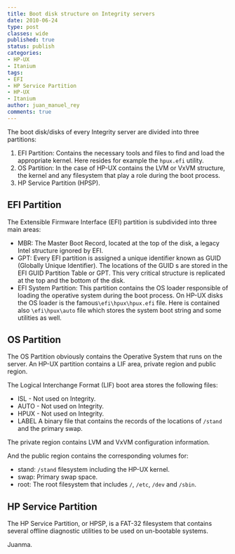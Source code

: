 ```yaml
---
title: Boot disk structure on Integrity servers
date: 2010-06-24
type: post
classes: wide
published: true
status: publish
categories:
- HP-UX
- Itanium
tags:
- EFI
- HP Service Partition
- HP-UX
- Itanium
author: juan_manuel_rey
comments: true
---
```


The boot disk/disks of every Integrity server are divided into three partitions:

1. EFI Partition: Contains the necessary tools and files to find and load the appropriate kernel. Here resides for example the `hpux.efi` utility.
2. OS Partition: In the case of HP-UX contains the LVM or VxVM structure, the kernel and any filesystem that play a role during the boot process.
3. HP Service Partition (HPSP).

## EFI Partition

The Extensible Firmware Interface (EFI) partition is subdivided into three main areas:

- MBR: The Master Boot Record, located at the top of the disk, a legacy Intel structure ignored by EFI.
- GPT: Every EFI partition is assigned a unique identifier known as GUID (Globally Unique Identifier). The locations of the GUID s are stored in the EFI GUID Partition Table or GPT. This very critical structure is replicated at the top and the bottom of the disk.
- EFI System Partition: This partition contains the OS loader responsible of loading the operative system during the boot process. On HP-UX disks the OS loader is the famous`\efi\hpux\hpux.efi` file. Here is contained also `\efi\hpux\auto` file which stores the system boot string and some utilities as well.

## OS Partition

The OS Partition obviously contains the Operative System that runs on the server. An HP-UX partition contains a LIF area, private region and public region.

The Logical Interchange Format (LIF) boot area stores the following files:

- ISL -  Not used on Integrity.
- AUTO - Not used on Integrity.
- HPUX -  Not used on Integrity.
- LABEL  A binary file that contains the records of the locations of `/stand` and the primary swap.

The private region contains LVM and VxVM configuration information.

And the public region contains the corresponding volumes for:

- stand: `/stand` filesystem including the HP-UX kernel.
- swap: Primary swap space.
- root: The root filesystem that includes `/`, `/etc`, `/dev` and `/sbin`.

## HP Service Partition

The HP Service Partition, or HPSP, is a FAT-32 filesystem that contains several offline diagnostic utilities to be used on un-bootable systems.

Juanma.
